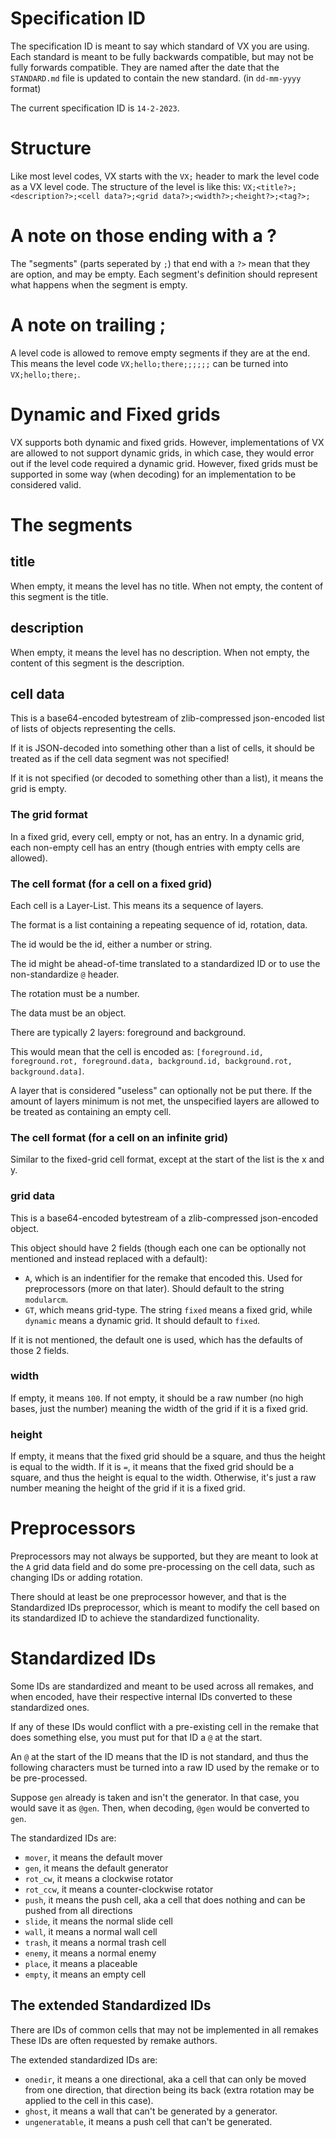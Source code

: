 # Specification ID

The specification ID is meant to say which standard of VX you are using.
Each standard is meant to be fully backwards compatible, but may not be fully forwards compatible.
They are named after the date that the `STANDARD.md` file is updated to contain the new standard. (in `dd-mm-yyyy` format)

The current specification ID is `14-2-2023`.

# Structure

Like most level codes, VX starts with the `VX;` header to mark the level code as a VX level code.
The structure of the level is like this: `VX;<title?>;<description?>;<cell data?>;<grid data?>;<width?>;<height?>;<tag?>;`

# A note on those ending with a ?

The "segments" (parts seperated by `;`) that end with a `?>` mean that they are option, and may be empty.
Each segment's definition should represent what happens when the segment is empty.

# A note on trailing ;

A level code is allowed to remove empty segments if they are at the end.
This means the level code `VX;hello;there;;;;;;` can be turned into `VX;hello;there;`.

# Dynamic and Fixed grids

VX supports both dynamic and fixed grids.
However, implementations of VX are allowed to not support dynamic grids, in which case, they would error out if the level code required a dynamic grid.
However, fixed grids must be supported in some way (when decoding) for an implementation to be considered valid.

# The segments

## title

When empty, it means the level has no title. When not empty, the content of this segment is the title.

## description

When empty, it means the level has no description. When not empty, the content of this segment is the description.

## cell data

This is a base64-encoded bytestream of zlib-compressed json-encoded list of lists of objects representing the cells.

If it is JSON-decoded into something other than a list of cells, it should be treated as if the cell data segment was not specified!

If it is not specified (or decoded to something other than a list), it means the grid is empty.

### The grid format

In a fixed grid, every cell, empty or not, has an entry. In a dynamic grid, each non-empty cell has an entry (though entries with empty cells are allowed).

### The cell format (for a cell on a fixed grid)

Each cell is a Layer-List.
This means its a sequence of layers.

The format is a list containing a repeating sequence of id, rotation, data.

The id would be the id, either a number or string.

The id might be ahead-of-time translated to a standardized ID or to use the non-standardize `@` header.

The rotation must be a number.

The data must be an object.

There are typically 2 layers: foreground and background.

This would mean that the cell is encoded as: `[foreground.id, foreground.rot, foreground.data, background.id, background.rot, background.data]`.

A layer that is considered "useless" can optionally not be put there. If the amount of layers minimum is not met, the unspecified layers are allowed to be treated as containing an empty cell.

### The cell format (for a cell on an infinite grid)

Similar to the fixed-grid cell format, except at the start of the list is the x and y.

### grid data
  
This is a base64-encoded bytestream of a zlib-compressed json-encoded object.
  
This object should have 2 fields (though each one can be optionally not mentioned and instead replaced with a default):
- `A`, which is an indentifier for the remake that encoded this. Used for preprocessors (more on that later). Should default to the string `modularcm`.
- `GT`, which means grid-type. The string `fixed` means a fixed grid, while `dynamic` means a dynamic grid. It should default to `fixed`.

If it is not mentioned, the default one is used, which has the defaults of those 2 fields.

### width

If empty, it means `100`.
If not empty, it should be a raw number (no high bases, just the number) meaning the width of the grid if it is a fixed grid.

### height

If empty, it means that the fixed grid should be a square, and thus the height is equal to the width.
If it is `=`, it means that the fixed grid should be a square, and thus the height is equal to the width.
Otherwise, it's just a raw number meaning the height of the grid if it is a fixed grid.

# Preprocessors

Preprocessors may not always be supported, but they are meant to look at the `A` grid data field and do some pre-processing on the cell data, such as changing IDs or adding rotation.

There should at least be one preprocessor however, and that is the Standardized IDs preprocessor, which is meant to modify the cell based on its standardized ID to achieve the standardized functionality.

# Standardized IDs

Some IDs are standardized and meant to be used across all remakes, and when encoded, have their respective internal IDs converted to these standardized ones.

If any of these IDs would conflict with a pre-existing cell in the remake that does something else, you must put for that ID a `@` at the start.

An `@` at the start of the ID means that the ID is not standard, and thus the following characters must be turned into a raw ID used by the remake or to be pre-processed.

Suppose `gen` already is taken and isn't the generator. In that case, you would save it as `@gen`. Then, when decoding, `@gen` would be converted to `gen`.

The standardized IDs are:
- `mover`, it means the default mover
- `gen`, it means the default generator
- `rot_cw`, it means a clockwise rotator
- `rot_ccw`, it means a counter-clockwise rotator
- `push`, it means the push cell, aka a cell that does nothing and can be pushed from all directions
- `slide`, it means the normal slide cell
- `wall`, it means a normal wall cell
- `trash`, it means a normal trash cell
- `enemy`, it means a normal enemy
- `place`, it means a placeable
- `empty`, it means an empty cell

## The extended Standardized IDs

There are IDs of common cells that may not be implemented in all remakes
These IDs are often requested by remake authors.

The extended standardized IDs are:
- `onedir`, it means a one directional, aka a cell that can only be moved from one direction, that direction being its back (extra rotation may be applied to the cell in this case).
- `ghost`, it means a wall that can't be generated by a generator.
- `ungeneratable`, it means a push cell that can't be generated.

